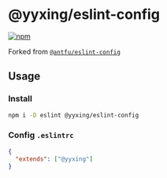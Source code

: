 # @yyxing/eslint-config

[![npm](https://img.shields.io/npm/v/@yyxing/eslint-config)](https://npmjs.com/package/@yyxing/eslint-config)

Forked from [`@antfu/eslint-config`](https://github.com/antfu/eslint-config)

## Usage

### Install

```bash
npm i -D eslint @yyxing/eslint-config
```

### Config `.eslintrc`

```json
{
  "extends": ["@yyxing"]
}
```

